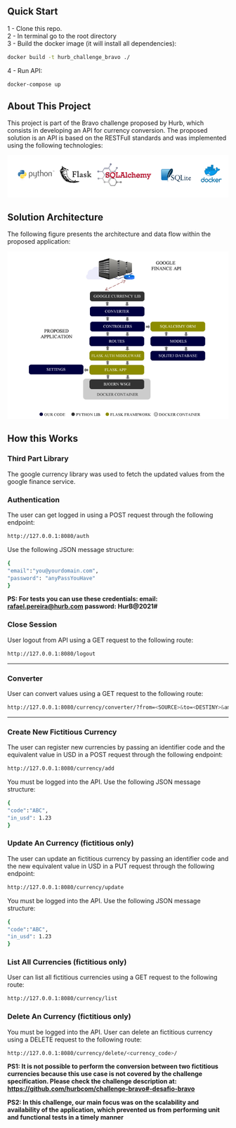 
## Quick Start

1 - Clone this repo.<br>
2 - In terminal go to the root directory<br>
3 - Build the docker image (it will install all dependencies):
```bash
docker build -t hurb_challenge_bravo ./
```
4 - Run API:
```bash
docker-compose up
```

## About This Project
This project is part of the Bravo challenge proposed by Hurb, which consists in developing an API for currency conversion.
The proposed solution is an API is based on the RESTFull standards and was implemented using the following technologies:
<p align="center">
  <img src="misc/images/core_technologies.fw.png" alt="Core technologies involved" />
</p>


## Solution Architecture
The following figure presents the architecture and data flow within the proposed application:

<p align="center">
  <img src="misc/images/archteture.fw.png" alt="Solution Architecture" />
</p>

## How this Works

### Third Part Library
The google currency library was used to fetch the updated values from the google finance service.

### Authentication
The user can get logged in using a POST request through the following endpoint:

```bash
http://127.0.0.1:8080/auth
```
Use the following JSON message structure:

```bash
{
"email":"you@yourdomain.com",
"password": "anyPassYouHave"
}
```

 **PS: For tests you can use these credentials: email: rafael.pereira@hurb.com password: HurB@2021#**

### Close Session
User logout from API using a GET request to the following route:
```bash
http://127.0.0.1:8080/logout
```

<hr>

### Converter
User can convert values using a GET request to the following route:
```bash
http://127.0.0.1:8080/currency/converter/?from=<SOURCE>&to=<DESTINY>&amount=<VALUE>
```

<hr>

### Create New Fictitious Currency
The user can register new currencies by passing an identifier code and the equivalent value in USD in a POST request through the following endpoint:

```bash
http://127.0.0.1:8080/currency/add
```
You must be logged into the API. Use the following JSON message structure:

```bash
{
"code":"ABC",
"in_usd": 1.23
}
```

### Update An Currency (fictitious only)
The user can update an fictitious currency by passing an identifier code and the new equivalent value in USD in a PUT request through the following endpoint:

```bash
http://127.0.0.1:8080/currency/update
```
You must be logged into the API. Use the following JSON message structure:

```bash
{
"code":"ABC",
"in_usd": 1.23
}
```

### List All Currencies (fictitious only)
User can list all fictitious currencies using a GET request to the following route:
```bash
http://127.0.0.1:8080/currency/list
```

###  Delete An Currency (fictitious only)
You must be logged into the API. User can delete an fictitious currency using a DELETE request to the following route:
```bash
http://127.0.0.1:8080/currency/delete/<currency_code>/
```



<!-- docker run -p 8080:80 -it -e APP_MODULE="server:api" myimage -->


**PS1: It is not possible to perform the conversion between two fictitious currencies because this use case is not covered by the challenge specification. Please check the challenge description at: https://github.com/hurbcom/challenge-bravo#-desafio-bravo**

**PS2: In this challenge, our main focus was on the scalability and availability of the application, which prevented us from performing unit and functional tests in a timely manner**





